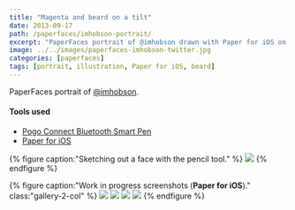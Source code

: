 ```yaml
---
title: "Magenta and beard on a tilt"
date: 2013-09-17
path: /paperfaces/imhobson-portrait/
excerpt: "PaperFaces portrait of @imhobson drawn with Paper for iOS on an iPad."
image: ../../images/paperfaces-imhobson-twitter.jpg
categories: [paperfaces]
tags: [portrait, illustration, Paper for iOS, beard]
---
```


PaperFaces portrait of [@imhobson](https://twitter.com/imhobson).

#### Tools used

- [Pogo Connect Bluetooth Smart Pen](https://www.amazon.com/gp/product/B009K448L4/ref=as_li_ss_tl?ie=UTF8&camp=1789&creative=390957&creativeASIN=B009K448L4&linkCode=as2&tag=mademist-20)
- [Paper for iOS](https://paper.bywetransfer.com/)

{% figure caption:"Sketching out a face with the pencil tool." %}
[![](../../images/paperfaces-imhobson-process-1-750.jpg)](../../images/paperfaces-imhobson-process-1-lg.jpg)
{% endfigure %}

{% figure caption:"Work in progress screenshots (**Paper for iOS**)." class:"gallery-2-col" %}
[![](../../images/paperfaces-imhobson-process-2-600.jpg)](../../images/paperfaces-imhobson-process-2-lg.jpg)
[![](../../images/paperfaces-imhobson-process-3-600.jpg)](../../images/paperfaces-imhobson-process-3-lg.jpg)
[![](../../images/paperfaces-imhobson-process-4-600.jpg)](../../images/paperfaces-imhobson-process-4-lg.jpg)
[![](../../images/paperfaces-imhobson-process-5-600.jpg)](../../images/paperfaces-imhobson-process-5-lg.jpg)
{% endfigure %}
